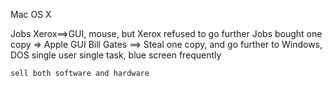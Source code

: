 Mac OS X

Jobs
    Xerox==>GUI, mouse, but Xerox refused to go further
    Jobs bought one copy => Apple GUI
    Bill Gates ==> Steal one copy, and go further to Windows, DOS single user single task, blue screen frequently

    sell both software and hardware
